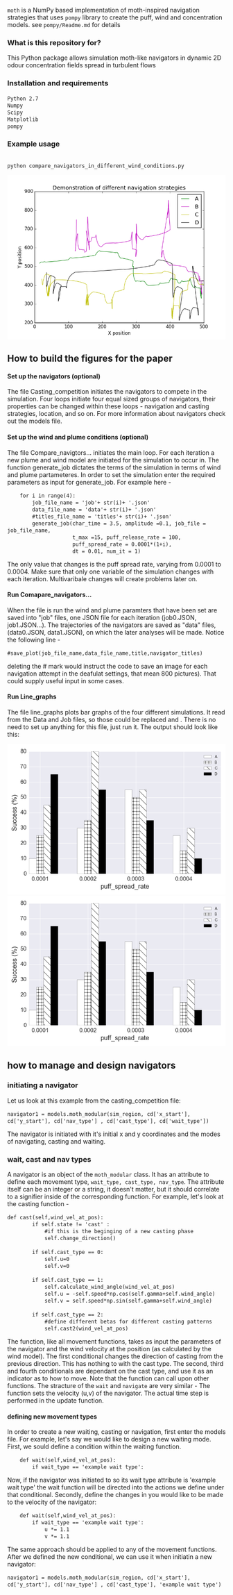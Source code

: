 `moth` is a NumPy based implementation of moth-inspired navigation strategies that uses 
`pompy` library to create the puff, wind and concentration models. see `pompy/Readme.md` 
for details

### What is this repository for?

This Python package allows simulation moth-like navigators in dynamic 2D odour 
concentration fields spread in turbulent flows 

### Installation and requirements

    Python 2.7
    Numpy
    Scipy
    Matplotlib
    pompy 

### Example usage

``` 

python compare_navigators_in_different_wind_conditions.py

```

![Demo flight](moth/Demonstration_of_different_navigation_strategies.png)






## How to build the figures for the paper

#### Set up the navigators (optional) 
The file Casting_competition initiates the navigators to compete in the simulation. Four loops initiate four equal sized groups of navigators, their properties can be changed within these loops - navigation and casting strategies, location, and so on. 
For more information about navigators check out the models file. 
#### Set up the wind and plume conditions (optional) 
The file Compare_navigtors... initiates the main loop. For each iteration a new plume and wind model are initiated for the simulation to occur in. The function generate_job dictates the terms of the simulation in terms of wind and plume partameteres. In order to set the simulation enter the required parameters as input for generate_job. For example here - 
```
    for i in range(4):
        job_file_name = 'job'+ str(i)+ '.json'
        data_file_name = 'data'+ str(i)+ '.json'
        #titles_file_name = 'titles'+ str(i)+ '.json'       
        generate_job(char_time = 3.5, amplitude =0.1, job_file = job_file_name,
                     t_max =15, puff_release_rate = 100,
                     puff_spread_rate = 0.0001*(1+i),
                     dt = 0.01, num_it = 1)
```
The only value that changes is the puff spread rate, varying from 0.0001 to 0.0004.
Make sure that only one variable of the simulation changes with each iteration. Multivaribale changes will create problems later on.
#### Run Comapare_navigators... 
When the file is run the wind and plume paramters that have been set are saved into "job" files, one JSON file for each iteration (job0.JSON, job1.JSON...). 
The trajectories of the navigators are saved as "data" files, (data0.JSON, data1.JSON), on which the later analyses will be made. 
Notice the following line - 
```
#save_plot(job_file_name,data_file_name,title,navigator_titles)
```
deleting the # mark would instruct the code to save an image for each navigation attempt in the deafulat settings, that mean 800 pictures). That could supply useful input in some cases. 
#### Run Line_graphs 
The file line_graphs plots bar graphs of the four different simulations. It read from the Data and Job files, so those could be replaced and . There is no need to set up anything for this file, just run it.
The output should look like this: 

![Success Percentage vs Puff Spread Rate](moth/spVSpsr.png)
![Average Navigation Time vs Puff Spread Rate](moth/spVSpsr.png)

## how to manage and design navigators
### initiating  a navigator
Let us look at this example from the casting_competition file:
```
navigator1 = models.moth_modular(sim_region, cd['x_start'], cd['y_start'], cd['nav_type'] , cd['cast_type'], cd['wait_type'])
```
The navigator is initiated with it's initial x and y coordinates and the modes of navigating, casting and waiting. 
### wait, cast and nav types
A navigator is an object of the ```moth_modular``` class. It has an attribute to define each movement type, ```wait_type, cast_type, nav_type```. 
The attribute itself can be an integer or a string, it doesn't matter, but it should correlate to a signifier inside of the corresponding function. For example, let's look at the casting function -
```
def cast(self,wind_vel_at_pos):
        if self.state != 'cast' :
            #if this is the beginging of a new casting phase
            self.change_direction()
            
        if self.cast_type == 0:
            self.u=0
            self.v=0
            
        if self.cast_type == 1:
            self.calculate_wind_angle(wind_vel_at_pos)
            self.u = -self.speed*np.cos(self.gamma+self.wind_angle)
            self.v = self.speed*np.sin(self.gamma+self.wind_angle)

        if self.cast_type == 2:
            #define different betas for different casting patterns
            self.cast2(wind_vel_at_pos)
```
The function, like all movement functions, takes as input the parameters of the navigator and the wind velocity at the position (as calculated by the wind model).
The first conditional changes the direction of casting from the previous direction. This has nothing to with the cast type. 
The second, third and fourth conditionals are dependant on the cast type, and use it as an indicator as to how to move. Note that the function can call upon other functions. The stracture of the ```wait``` and ```navigate``` are very similar - The function sets the velocity (u,v) of the navigator. The actual time step is performed in the update function.
#### defining new movement types
In order to create a new waiting, casting or navigation, first enter the models file. For example, let's say we would like to design a new waiting mode. First, we sould define a condition within the waiting function. 
```
    def wait(self,wind_vel_at_pos):
        if wait_type == 'example wait type':
```
Now, if the navigator was initiated to so its wait type attribute is 'example wait type' the wait function will be directed into the actions we define under that conditional. Secondly, define the changes in you would like to be made to the velocity of the navigator:
```
    def wait(self,wind_vel_at_pos):
        if wait_type == 'example wait type':
            u *= 1.1
            v *= 1.1
```
The same approach should be applied to any of the movement functions. 
After we defined the new conditional, we can use it when initiatin a new navigator:

```
navigator1 = models.moth_modular(sim_region, cd['x_start'], cd['y_start'], cd['nav_type'] , cd['cast_type'], 'example wait type')
```

 

